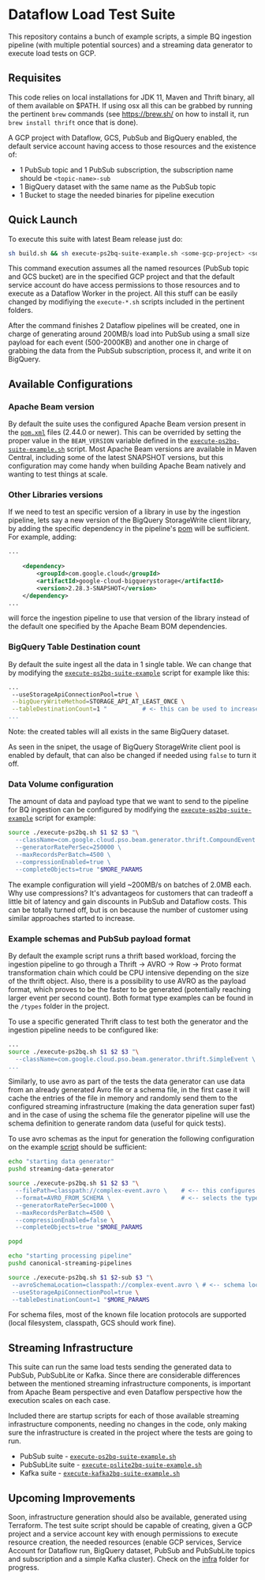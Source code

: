 # Dataflow Load Test Suite

This repository contains a bunch of example scripts, a simple BQ ingestion pipeline (with multiple potential sources) and a streaming data generator to execute load tests on GCP.  

## Requisites

This code relies on local installations for JDK 11, Maven and Thrift binary, all of them available on $PATH. If using osx all this can be grabbed by running the pertinent `brew` commands (see https://brew.sh/ on how to install it, run `brew install thrift` once that is done).

A GCP project with Dataflow, GCS, PubSub and BigQuery enabled, the default service account having access to those resources and the existence of: 
* 1 PubSub topic and 1 PubSub subscription, the subscription name should be `<topic-name>-sub` 
* 1 BigQuery dataset with the same name as the PubSub topic
* 1 Bucket to stage the needed binaries for pipeline execution

## Quick Launch

To execute this suite with latest Beam release just do: 

```bash
sh build.sh && sh execute-ps2bq-suite-example.sh <some-gcp-project> <some-pubsub-topic-name> <some-bucket-name>
```

This command execution assumes all the named resources (PubSub topic and GCS bucket) are in the specified GCP project and that the default service account do have access permissions to those resources and to execute as a Dataflow Worker in the project. All this stuff can be easily changed by modifiying the `execute-*.sh` scripts included in the pertinent folders. 

After the command finishes 2 Dataflow pipelines will be created, one in charge of generating around 200MB/s load into PubSub using a small size payload for each event (500-2000KB) and another one in charge of grabbing the data from the PubSub subscription, process it, and write it on BigQuery. 

## Available Configurations

### Apache Beam version 

By default the suite uses the configured Apache Beam version present in the [`pom.xml`](https://github.com/prodriguezdefino/dataflow-streaming-generator/blob/main/pom.xml#L17) files (2.44.0 or newer). This can be overrided by setting the proper value in the `BEAM_VERSION` variable defined in the [`execute-ps2bq-suite-example.sh`](execute-ps2bq-suite-example.sh)  script. Most Apache Beam versions are available in Maven Central, including some of the latest SNAPSHOT versions, but this configuration may come handy when building Apache Beam natively and wanting to test things at scale. 

### Other Libraries versions 

If we need to test an specific version of a library in use by the ingestion pipeline, lets say a new version of the BigQuery StorageWrite client library, by adding the specific dependency in the pipeline's [pom](https://github.com/prodriguezdefino/dataflow-streaming-generator/blob/main/canonical-streaming-pipelines/pom.xml) will be sufficient. For example, adding: 

```xml
...
    
    <dependency>
        <groupId>com.google.cloud</groupId>
        <artifactId>google-cloud-bigquerystorage</artifactId>
        <version>2.28.3-SNAPSHOT</version>
    </dependency>
...
```

will force the ingestion pipeline to use that version of the library instead of the default one specified by the Apache Beam BOM dependencies. 

### BigQuery Table Destination count

By default the suite ingest all the data in 1 single table. We can change that by modifying the [`execute-ps2bq-suite-example`](https://github.com/prodriguezdefino/dataflow-streaming-generator/blob/main/execute-ps2bq-suite-example.sh#L38) script for example like this: 

```bash
...
 --useStorageApiConnectionPool=true \
 --bigQueryWriteMethod=STORAGE_API_AT_LEAST_ONCE \
 --tableDestinationCount=1 "          # <- this can be used to increase the number of destination tables
...
```

Note: the created tables will all exists in the same BigQuery dataset.

As seen in the snipet, the usage of BigQuery StorageWrite client pool is enabled by default, that can also be changed if needed using `false` to turn it off.

### Data Volume configuration

The amount of data and payload type that we want to send to the pipeline for BQ ingestion can be configured by modifying the [`execute-ps2bq-suite-example`](https://github.com/prodriguezdefino/dataflow-streaming-generator/blob/main/execute-ps2bq-suite-example.sh#L25) script for example:

```bash
source ./execute-ps2bq.sh $1 $2 $3 "\
  --className=com.google.cloud.pso.beam.generator.thrift.CompoundEvent \     # The payload to be generated with random data
  --generatorRatePerSec=250000 \                                             # The quantity of elements per second to be generated
  --maxRecordsPerBatch=4500 \                                                # The batch element count to be used for PubSub messages
  --compressionEnabled=true \                                                # The compression setting
  --completeObjects=true "$MORE_PARAMS                                       # If the payload objects have all the fields set 
```

The example configuration will yield ~200MB/s on batches of 2.0MB each. Why use compressions? It's advantageos for customers that can tradeoff a little bit of latency and gain discounts in PubSub and Dataflow costs. This can be totally turned off, but is on because the number of customer using similar approaches started to increase.

### Example schemas and PubSub payload format

By default the example script runs a thrift based workload, forcing the ingestion pipeline to go through a Thrift -> AVRO -> Row -> Proto format transformation chain which could be CPU intensive depending on the size of the thrift object. Also, there is a possibility to use AVRO as the payload format, which proves to be the faster to be generated (potentially reaching larger event per second count). Both format type examples can be found in the `/types` folder in the project. 

To use a specific generated Thrift class to test both the generator and the ingestion pipeline needs to be configured like:

```bash
...
source ./execute-ps2bq.sh $1 $2 $3 "\
  --className=com.google.cloud.pso.beam.generator.thrift.SimpleEvent \     # <-- changes the thrift type used to generate data
...
```

Similarly, to use avro as part of the tests the data generator can use data from an already generated Avro file or a schema file, in the first case it will cache the entries of the file in memory and randomly send them to the configured streaming infrastructure (making the data generation super fast) and in the case of using the schema file the generator pipeline will use the schema definition to generate random data (useful for quick tests). 

To use avro schemas as the input for generation the following configuration on the example [script](https://github.com/prodriguezdefino/dataflow-streaming-generator/blob/main/execute-ps2bq-suite-example.sh#L20) should be sufficient: 

``` bash
echo "starting data generator"
pushd streaming-data-generator

source ./execute-ps2bq.sh $1 $2 $3 "\
  --filePath=classpath://complex-event.avro \    # <-- this configures the file being read from classpath, other locations are supported 
  --format=AVRO_FROM_SCHEMA \                    # <-- selects the type of avro generation, AVRO_FROM_FILE would work here as well
  --generatorRatePerSec=1000 \
  --maxRecordsPerBatch=4500 \
  --compressionEnabled=false \
  --completeObjects=true "$MORE_PARAMS

popd

echo "starting processing pipeline"
pushd canonical-streaming-pipelines

source ./execute-ps2bq.sh $1 $2-sub $3 "\
 --avroSchemaLocation=classpath://complex-event.avro \ # <-- schema location, similar to the generator 
 --useStorageApiConnectionPool=true \
 --tableDestinationCount=1 "$MORE_PARAMS
``` 

For schema files, most of the known file location protocols are supported (local filesystem, classpath, GCS should work fine).

## Streaming Infrastructure
This suite can run the same load tests sending the generated data to PubSub, PubSubLite or Kafka. Since there are considerable differences between the mentioned streaming infrastructure components, is important from Apache Beam perspective and even Dataflow perspective how the execution scales on each case. 

Included there are startup scripts for each of those available streaming infrastructure components, needing no changes in the code, only making sure the infrastructure is created in the project where the tests are going to run. 

* PubSub suite     - [`execute-ps2bq-suite-example.sh`](execute-ps2bq-suite-example.sh)
* PubSubLite suite - [`execute-pslite2bq-suite-example.sh`](execute-pslite2bq-suite-example.sh)
* Kafka suite      - [`execute-kafka2bq-suite-example.sh`](execute-pskafka2bq-suite-example.sh)

## Upcoming Improvements

Soon, infrastructure generation should also be available, generated using Terraform. The test suite script should be capable of creating, given a GCP project and a service account key with enough permissions to execute resource creation, the needed resources (enable GCP services, Service Account for Dataflow run, BigQuery dataset, PubSub and PubSubLite topics and subscription and a simple Kafka cluster). Check on the [infra](https://github.com/prodriguezdefino/dataflow-streaming-generator/blob/main/infra) folder for progress.
